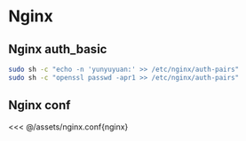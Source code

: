 # Nginx

## Nginx auth_basic
```sh
sudo sh -c "echo -n 'yunyuyuan:' >> /etc/nginx/auth-pairs"
sudo sh -c "openssl passwd -apr1 >> /etc/nginx/auth-pairs"
```

## Nginx conf
<<< @/assets/nginx.conf{nginx}